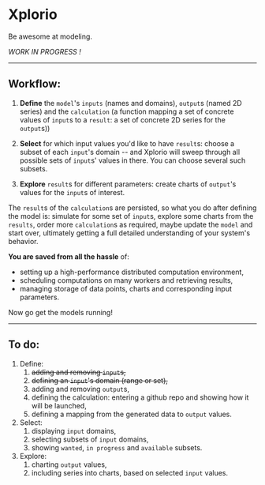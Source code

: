 # Xplorio
Be awesome at modeling.

*WORK IN PROGRESS !*

------------------------------------------------------------------------------

## Workflow:

1. __Define__
   the `model`'s `inputs` (names and domains), `output`s (named 2D series) and the `calculation` (a function mapping a set of concrete values of `input`s to a `result`: a set of concrete 2D series for the `output`s))

2. __Select__
   for which input values you'd like to have `result`s: choose a subset of each `input`'s domain -- and Xplorio will sweep through all possible sets of `input`s' values in there. You can choose several such subsets.

3. __Explore__
   `result`s for different parameters: create charts of `output`'s values for the `input`s of interest.

The `result`s of the `calculation`s are persisted, so what you do after defining the model is: simulate for some set of `input`s, explore some charts from the `results`, order more `calculation`s as required, maybe update the `model` and start over, ultimately getting a full detailed understanding of your system's behavior.

__You are saved from all the hassle__ of:
* setting up a high-performance distributed computation environment,
* scheduling computations on many workers and retrieving results,
* managing storage of data points, charts and corresponding input parameters.

Now go get the models running!

------------------------------------------------------------------------------

## To do:

1. Define:
    1. ~~adding and removing `input`s,~~
    2. ~~defining an `input`'s domain (range or set),~~
    3. adding and removing `output`s,
    4. defining the calculation:
         entering a github repo and showing how it will be launched,
    5. defining a mapping from the generated data to `output` values.
2. Select:
    1. displaying `input` domains,
    2. selecting subsets of `input` domains,
    3. showing `wanted`, `in progress` and `available` subsets.
3. Explore:
    1. charting `output` values,
    2. including series into charts, based on selected `input` values.


